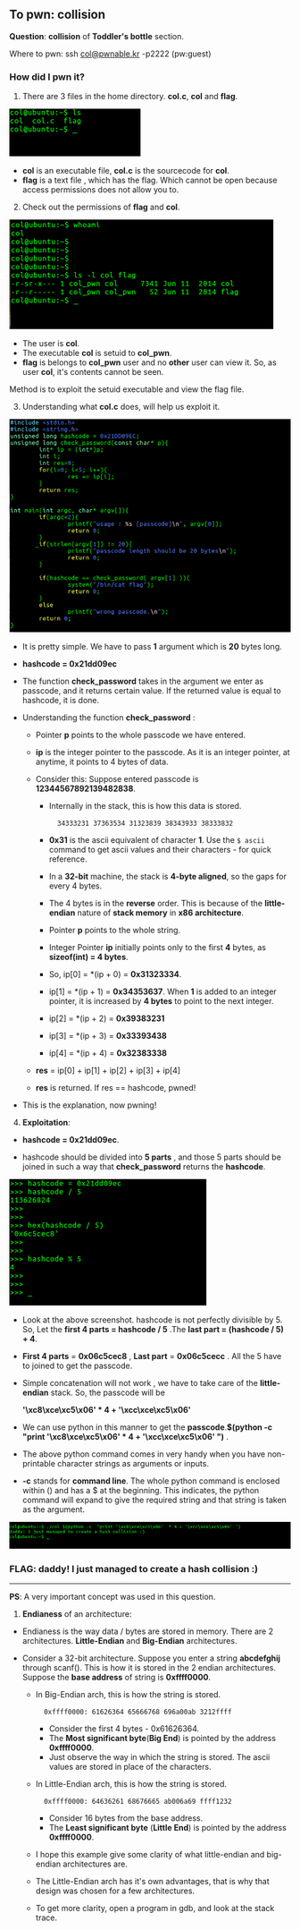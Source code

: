 ﻿## To pwn: collision

**Question**: **collision** of **Toddler's bottle** section.

Where to pwn: ssh col@pwnable.kr -p2222 (pw:guest)

### How did I pwn it?

1. There are 3 files in the home directory. **col.c**, **col** and **flag**.

![3 files present](./images/3_files_present.png)

* **col** is an executable file, **col.c** is the sourcecode for **col**.
* **flag** is a text file , which has the flag. Which cannot be open because access permissions does not allow you to. 

2. Check out the permissions of **flag** and **col**.

![permissions](./images/permissions.png)

* The user is **col**. 
* The executable **col** is setuid to **col_pwn**. 
* **flag** is belongs to **col_pwn** user and no **other** user can view it. So, as user **col**, it's contents cannot be seen. 

Method is to exploit the setuid executable and view the flag file.

3. Understanding what **col.c** does, will help us exploit it.

![sourcecode](./images/col.c.png)

* It is pretty simple. We have to pass **1** argument which is **20** bytes long. 

* **hashcode = 0x21dd09ec**

* The function **check_password** takes in the argument we enter as passcode, and it returns certain value. If the returned value is equal to hashcode, it is done.

* Understanding the function **check_password** :
	
	* Pointer **p** points to the whole passcode we have entered. 
	
	* **ip** is the integer pointer to the passcode. As it is an integer pointer, at anytime, it points to 4 bytes of data. 
	
	* Consider this: Suppose entered passcode is **12344567892139482838**. 
		
		* Internally in the stack, this is how this data is stored.
					
				34333231 37363534 31323839 38343933 38333832
		* **0x31** is the ascii equivalent of character **1**. Use the `$ ascii ` command to get ascii values and their characters - for quick reference.
		* In a **32-bit** machine, the stack is **4-byte aligned**, so the gaps for every 4 bytes. 
		* The 4 bytes is in the **reverse** order. This is because of the **little-endian** nature of **stack memory** in **x86 architecture**. 
		* Pointer **p** points to the whole string. 
		* Integer Pointer **ip** initially points only to the first **4** bytes, as **sizeof(int) = 4 bytes**. 
		* So, ip[0] = *(ip + 0) = **0x31323334**.
		* ip[1] = *(ip + 1) = **0x34353637**. When **1** is added to an integer pointer, it is increased by **4 bytes**  to point to the next integer.
		* ip[2] = *(ip + 2) = **0x39383231**
		* ip[3] = *(ip + 3) = **0x33393438**
		* ip[4] = *(ip + 4) = **0x32383338**
	
	* **res** = ip[0] + ip[1] + ip[2] + ip[3] + ip[4]
	
	*  **res** is returned. If res == hashcode, pwned!

* This is the explanation, now pwning!

4. **Exploitation**:

* **hashcode = 0x21dd09ec**. 

* hashcode should be divided into **5 parts** , and those 5 parts should be joined in such a way that **check_password**  returns the **hashcode**. 

![hashcode / 5 and hashcode % 5](./images/hashcode.png)

* Look at the above screenshot. hashcode is not perfectly divisible by 5. So, Let the **first 4 parts = hashcode / 5**	.The **last part =  (hashcode / 5) + 4**.

* **First 4 parts** = **0x06c5cec8** , **Last part** = **0x06c5cecc** . All the 5 have to joined to get the passcode. 

* Simple concatenation will not work , we have to take care of the **little-endian** stack. So, the passcode will be

	**'\xc8\xce\xc5\x06'  * 4 + '\xcc\xce\xc5\x06'** 

* We can use python in this manner to get the **passcode**.**$(python -c  "print '\xc8\xce\xc5\x06'  * 4 + '\xcc\xce\xc5\x06' ")** . 

* The above python command comes in very handy when you have non-printable character strings as arguments or inputs. 

* **-c** stands for **command line**. The whole python command is enclosed within () and has a $ at the beginning. This indicates, the python command will expand to give the required string and that string is taken as the argument.

![exploit image](./images/exploit.png)

### FLAG: daddy! I just managed to create a hash collision :)

---------------

**PS**: A very important concept was used in this question.

1. **Endianess** of an architecture: 

* Endianess is the way data / bytes are stored in memory. There are 2 architectures. **Little-Endian** and **Big-Endian** architectures.

* Consider a 32-bit architecture. Suppose you enter a string **abcdefghij** through scanf(). This is how it is stored in the 2 endian architectures. Suppose the **base address** of string is **0xffff0000**.

	* In Big-Endian arch, this is  how the string is stored.
		
			0xffff0000: 61626364 65666768 696a00ab 3212ffff
			
		* Consider the first 4 bytes - 0x61626364.
		* The **Most significant byte**(**Big End**) is pointed by the address **0xffff0000**. 
		* Just observe the way in which the string is stored. The ascii values are stored in place of the characters. 
		
	* In Little-Endian arch, this is how the string is stored. 
	
			0xffff0000: 64636261 68676665 ab006a69 ffff1232
		* Consider 16 bytes from the base address. 
		*  The **Least significant byte** (**Little End**) is pointed by the address **0xffff0000**.
		
	
	* I hope this example give some clarity of what little-endian and big-endian architectures are.
	
	* The Little-Endian arch has it's own advantages, that is why that design was chosen for a few architectures.
	
	* To get more clarity, open a program in gdb, and look at the stack trace.

